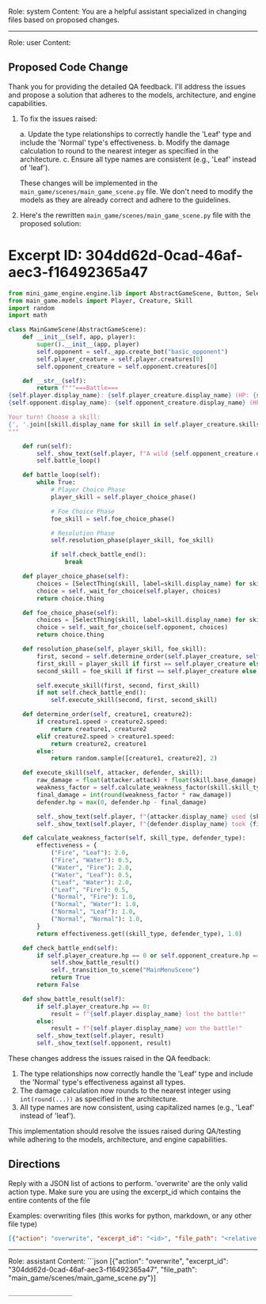 Role: system
Content: You are a helpful assistant specialized in changing files based on proposed changes.
__________________
Role: user
Content: 
## Proposed Code Change
Thank you for providing the detailed QA feedback. I'll address the issues and propose a solution that adheres to the models, architecture, and engine capabilities.

1. To fix the issues raised:

   a. Update the type relationships to correctly handle the 'Leaf' type and include the 'Normal' type's effectiveness.
   b. Modify the damage calculation to round to the nearest integer as specified in the architecture.
   c. Ensure all type names are consistent (e.g., 'Leaf' instead of 'leaf').

   These changes will be implemented in the `main_game/scenes/main_game_scene.py` file. We don't need to modify the models as they are already correct and adhere to the guidelines.

2. Here's the rewritten `main_game/scenes/main_game_scene.py` file with the proposed solution:

# Excerpt ID: 304dd62d-0cad-46af-aec3-f16492365a47
```python main_game/scenes/main_game_scene.py
from mini_game_engine.engine.lib import AbstractGameScene, Button, SelectThing
from main_game.models import Player, Creature, Skill
import random
import math

class MainGameScene(AbstractGameScene):
    def __init__(self, app, player):
        super().__init__(app, player)
        self.opponent = self._app.create_bot("basic_opponent")
        self.player_creature = self.player.creatures[0]
        self.opponent_creature = self.opponent.creatures[0]

    def __str__(self):
        return f"""===Battle===
{self.player.display_name}: {self.player_creature.display_name} (HP: {self.player_creature.hp}/{self.player_creature.max_hp})
{self.opponent.display_name}: {self.opponent_creature.display_name} (HP: {self.opponent_creature.hp}/{self.opponent_creature.max_hp})

Your turn! Choose a skill:
{', '.join([skill.display_name for skill in self.player_creature.skills])}
"""

    def run(self):
        self._show_text(self.player, f"A wild {self.opponent_creature.display_name} appeared!")
        self.battle_loop()

    def battle_loop(self):
        while True:
            # Player Choice Phase
            player_skill = self.player_choice_phase()

            # Foe Choice Phase
            foe_skill = self.foe_choice_phase()

            # Resolution Phase
            self.resolution_phase(player_skill, foe_skill)

            if self.check_battle_end():
                break

    def player_choice_phase(self):
        choices = [SelectThing(skill, label=skill.display_name) for skill in self.player_creature.skills]
        choice = self._wait_for_choice(self.player, choices)
        return choice.thing

    def foe_choice_phase(self):
        choices = [SelectThing(skill, label=skill.display_name) for skill in self.opponent_creature.skills]
        choice = self._wait_for_choice(self.opponent, choices)
        return choice.thing

    def resolution_phase(self, player_skill, foe_skill):
        first, second = self.determine_order(self.player_creature, self.opponent_creature)
        first_skill = player_skill if first == self.player_creature else foe_skill
        second_skill = foe_skill if first == self.player_creature else player_skill

        self.execute_skill(first, second, first_skill)
        if not self.check_battle_end():
            self.execute_skill(second, first, second_skill)

    def determine_order(self, creature1, creature2):
        if creature1.speed > creature2.speed:
            return creature1, creature2
        elif creature2.speed > creature1.speed:
            return creature2, creature1
        else:
            return random.sample([creature1, creature2], 2)

    def execute_skill(self, attacker, defender, skill):
        raw_damage = float(attacker.attack) + float(skill.base_damage) - float(defender.defense)
        weakness_factor = self.calculate_weakness_factor(skill.skill_type, defender.creature_type)
        final_damage = int(round(weakness_factor * raw_damage))
        defender.hp = max(0, defender.hp - final_damage)

        self._show_text(self.player, f"{attacker.display_name} used {skill.display_name}!")
        self._show_text(self.player, f"{defender.display_name} took {final_damage} damage!")

    def calculate_weakness_factor(self, skill_type, defender_type):
        effectiveness = {
            ("Fire", "Leaf"): 2.0,
            ("Fire", "Water"): 0.5,
            ("Water", "Fire"): 2.0,
            ("Water", "Leaf"): 0.5,
            ("Leaf", "Water"): 2.0,
            ("Leaf", "Fire"): 0.5,
            ("Normal", "Fire"): 1.0,
            ("Normal", "Water"): 1.0,
            ("Normal", "Leaf"): 1.0,
            ("Normal", "Normal"): 1.0,
        }
        return effectiveness.get((skill_type, defender_type), 1.0)

    def check_battle_end(self):
        if self.player_creature.hp == 0 or self.opponent_creature.hp == 0:
            self.show_battle_result()
            self._transition_to_scene("MainMenuScene")
            return True
        return False

    def show_battle_result(self):
        if self.player_creature.hp == 0:
            result = f"{self.player.display_name} lost the battle!"
        else:
            result = f"{self.player.display_name} won the battle!"
        self._show_text(self.player, result)
        self._show_text(self.opponent, result)
```

These changes address the issues raised in the QA feedback:

1. The type relationships now correctly handle the 'Leaf' type and include the 'Normal' type's effectiveness against all types.
2. The damage calculation now rounds to the nearest integer using `int(round(...))` as specified in the architecture.
3. All type names are now consistent, using capitalized names (e.g., 'Leaf' instead of 'leaf').

This implementation should resolve the issues raised during QA/testing while adhering to the models, architecture, and engine capabilities.

## Directions
Reply with a JSON list of actions to perform. 'overwrite' are the only valid action type. 
Make sure you are using the excerpt_id which contains the entire contents of the file

Examples:
overwriting files (this works for python, markdown, or any other file type)
```json output_example1
[{"action": "overwrite", "excerpt_id": "<id>", "file_path": "<relative file path>"}]
```

__________________
Role: assistant
Content: ```json
[{"action": "overwrite", "excerpt_id": "304dd62d-0cad-46af-aec3-f16492365a47", "file_path": "main_game/scenes/main_game_scene.py"}]
```
__________________
